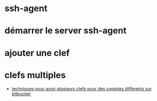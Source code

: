 # ssh-agent

# démarrer le server ssh-agent

# ajouter une clef

# clefs multiples

  - [techniques pour avoir plusieurs clefs pour des comptes différents sur bitbucket](https://confluence.atlassian.com/bitbucket/configure-multiple-ssh-identities-for-gitbash-mac-osx-linux-271943168.html)
